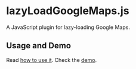 # lazyLoadGoogleMaps.js
A JavaScript plugin for lazy-loading Google Maps.

## Usage and Demo
Read [how to use it](https://osvaldas.info/lazy-loading-google-maps).
Check the [demo](https://osvaldas.info/examples/lazy-loading-google-maps).

